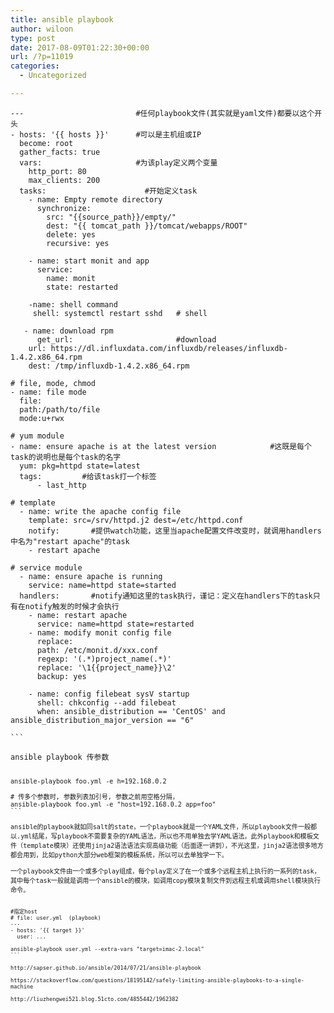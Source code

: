 ```yaml
---
title: ansible playbook
author: wiloon
type: post
date: 2017-08-09T01:22:30+00:00
url: /?p=11019
categories:
  - Uncategorized

---
```

<pre><code class="language-shell line-numbers">---                         #任何playbook文件(其实就是yaml文件)都要以这个开头
- hosts: '{{ hosts }}'      #可以是主机组或IP
  become: root
  gather_facts: true
  vars:                     #为该play定义两个变量
    http_port: 80
    max_clients: 200
  tasks:                      #开始定义task
    - name: Empty remote directory
      synchronize:
        src: "{{source_path}}/empty/"
        dest: "{{ tomcat_path }}/tomcat/webapps/ROOT"
        delete: yes
        recursive: yes

    - name: start monit and app
      service:
        name: monit
        state: restarted

    -name: shell command
     shell: systemctl restart sshd   # shell

   - name: download rpm
      get_url:                       #download
    url: https://dl.influxdata.com/influxdb/releases/influxdb-1.4.2.x86_64.rpm
    dest: /tmp/influxdb-1.4.2.x86_64.rpm

# file, mode, chmod
- name: file mode
  file:
  path:/path/to/file
  mode:u+rwx

# yum module
- name: ensure apache is at the latest version            #这既是每个task的说明也是每个task的名字
  yum: pkg=httpd state=latest    
  tags:         #给该task打一个标签
      - last_http

# template
  - name: write the apache config file
    template: src=/srv/httpd.j2 dest=/etc/httpd.conf
    notify:       #提供watch功能，这里当apache配置文件改变时，就调用handlers中名为"restart apache"的task
    - restart apache

# service module
  - name: ensure apache is running
    service: name=httpd state=started
  handlers:       #notify通知这里的task执行，谨记：定义在handlers下的task只有在notify触发的时候才会执行
    - name: restart apache
      service: name=httpd state=restarted
    - name: modify monit config file
      replace:
      path: /etc/monit.d/xxx.conf
      regexp: '(.*)project_name(.*)'
      replace: '\1{{project_name}}\2'
      backup: yes

    - name: config filebeat sysV startup
      shell: chkconfig --add filebeat
      when: ansible_distribution == 'CentOS' and ansible_distribution_major_version == "6"

```

ansible playbook 传参数

<pre><code class="language-shell line-numbers">ansible-playbook foo.yml -e h=192.168.0.2

# 传多个参数时, 参数列表加引号, 参数之前用空格分隔，
ansible-playbook foo.yml -e "host=192.168.0.2 app=foo"
```

ansible的playbook就如同salt的state，一个playbook就是一个YAML文件，所以playbook文件一般都以.yml结尾，写playbook不需要复杂的YAML语法，所以也不用单独去学YAML语法。此外playbook和模板文件（template模块）还使用jinja2语法语法实现高级功能（后面逐一讲到），不光这里，jinja2语法很多地方都会用到，比如python大部分web框架的模板系统，所以可以去单独学一下。
  
一个playbook文件由一个或多个play组成，每个play定义了在一个或多个远程主机上执行的一系列的task，其中每个task一般就是调用一个ansible的模块，如调用copy模块复制文件到远程主机或调用shell模块执行命令。

<pre><code class="language-shell line-numbers">#指定host
# file: user.yml  (playbook)
---
- hosts: '{{ target }}'
  user: ...

ansible-playbook user.yml --extra-vars "target=imac-2.local"
```

http://sapser.github.io/ansible/2014/07/21/ansible-playbook
  
https://stackoverflow.com/questions/18195142/safely-limiting-ansible-playbooks-to-a-single-machine
  
http://liuzhengwei521.blog.51cto.com/4855442/1962382